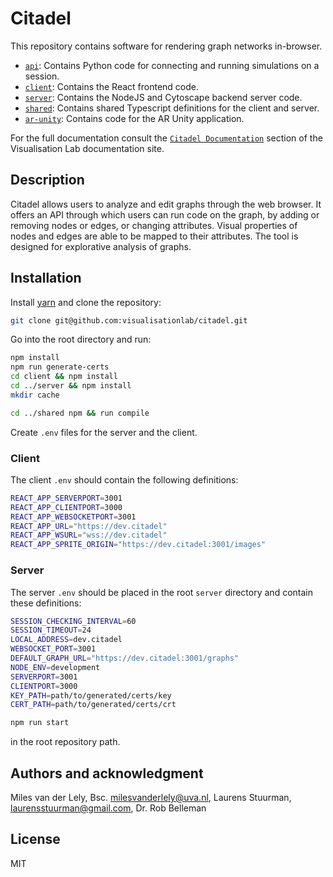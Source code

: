 # Citadel

This repository contains software for rendering graph networks in-browser.

- [`api`](api): Contains Python code for connecting and running simulations on a session.
- [`client`](client): Contains the React frontend code.
- [`server`](server): Contains the NodeJS and Cytoscape backend server code.
- [`shared`](shared): Contains shared Typescript definitions for the client and server.
- [`ar-unity`](ar-unity): Contains code for the AR Unity application.

For the full documentation consult the [`Citadel Documentation`](https://visualisationlab.github.io/visualisationlab) section of the Visualisation Lab documentation site.

## Description
Citadel allows users to analyze and edit graphs through the web browser. It offers an API through which users can run code on the graph, by adding or removing nodes or edges, or changing attributes. Visual properties of nodes and edges are able to be mapped to their attributes. The tool is designed for explorative analysis of graphs.

## Installation

Install [yarn](https://yarnpkg.com/getting-started/install) and clone the repository:

```bash
git clone git@github.com:visualisationlab/citadel.git
```

Go into the root directory and run:

```bash
npm install
npm run generate-certs
cd client && npm install
cd ../server && npm install
mkdir cache

cd ../shared npm && run compile
```

Create `.env` files for the server and the client.

### Client
The client `.env` should contain the following definitions:

```bash
REACT_APP_SERVERPORT=3001
REACT_APP_CLIENTPORT=3000
REACT_APP_WEBSOCKETPORT=3001
REACT_APP_URL="https://dev.citadel"
REACT_APP_WSURL="wss://dev.citadel"
REACT_APP_SPRITE_ORIGIN="https://dev.citadel:3001/images"
```

### Server
The server `.env` should be placed in the root `server` directory and contain these definitions:
```bash
SESSION_CHECKING_INTERVAL=60
SESSION_TIMEOUT=24
LOCAL_ADDRESS=dev.citadel
WEBSOCKET_PORT=3001
DEFAULT_GRAPH_URL="https://dev.citadel:3001/graphs"
NODE_ENV=development
SERVERPORT=3001
CLIENTPORT=3000
KEY_PATH=path/to/generated/certs/key
CERT_PATH=path/to/generated/certs/crt
```
```bash
npm run start
```

in the root repository path.

## Authors and acknowledgment
Miles van der Lely, Bsc. <milesvanderlely@uva.nl>, 
Laurens Stuurman, <laurensstuurman@gmail.com>, 
Dr. Rob Belleman
## License
MIT
